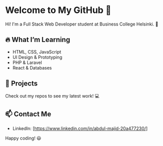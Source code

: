 # Welcome to My GitHub 👋
 
Hi! I'm a Full Stack Web Developer student at Business College Helsinki. 🚀
 
## 🔥 What I’m Learning
- HTML, CSS, JavaScript
- UI Design & Prototyping
- PHP & Laravel
- React & Databases
 
## 📌 Projects
Check out my repos to see my latest work! 💻
 
## 📫 Contact Me
- LinkedIn: [https://www.linkedin.com/in/abdul-majid-20a477230/]
 
Happy coding! 😃
